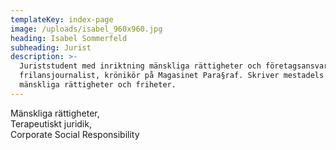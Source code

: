 ```yaml
---
templateKey: index-page
image: /uploads/isabel_960x960.jpg
heading: Isabel Sommerfeld
subheading: Jurist
description: >-
  Juriststudent med inriktning mänskliga rättigheter och företagsansvar,
  frilansjournalist, krönikör på Magasinet Para§raf. Skriver mestadels om
  mänskliga rättigheter och friheter.
---
```

Mänskliga rättigheter, \
Terapeutiskt juridik, \
Corporate Social Responsibility
